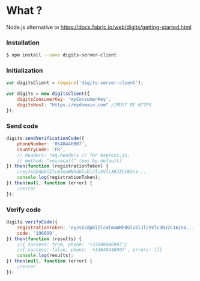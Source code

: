 # What ?
Node.js alternative to https://docs.fabric.io/web/digits/getting-started.html

### Installation

```sh
$ npm install --save digits-server-client
```

### Initialization
```js
var digitsClient = require('digits-server-client');

var digits = new digitsClient({
	digitsConsumerKey: 'myConsumerKey',
	digitsHost: "https://mydomain.com" //MUST BE HTTPS
});
```


### Send code
```js
digits.sendVerificationCode({
	phoneNumber: '0648446907',
	countryCode: 'FR',
	// headers: req.headers // for express.js,
	// method: "voicecall" (sms by default)
}).then(function (registrationToken) {
	//eyJsb2dpblZlcmlmaWNhdGlvblJlcXVlc3RJZCI6InV...
	console.log(registrationToken);
}).then(null, function (error) {
	//error
});
```

### Verify code
```js
digits.verifyCode({
	registrationToken: 'eyJsb2dpblZlcmlmaWNhdGlvblJlcXVlc3RJZCI6InV...',
	code: '196099',
}).then(function (results) {
	//{ success: true, phone: '+33648446907'}
	//{ success: false, phone: '+33648446907', errors: []}
	console.log(results);
}).then(null, function (error) {
	//error
});
```